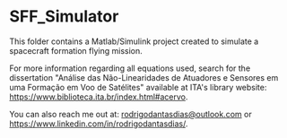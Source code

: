# SFF_Simulator

This folder contains a Matlab/Simulink project created to simulate a spacecraft formation flying mission.

For more information regarding all equations used, search for the dissertation "Análise das Não-Linearidades de Atuadores e Sensores em uma Formação em Voo de Satélites" available at ITA's library website: https://www.biblioteca.ita.br/index.html#acervo.

You can also reach me out at: rodrigodantasdias@outlook.com or https://www.linkedin.com/in/rodrigodantasdias/. 